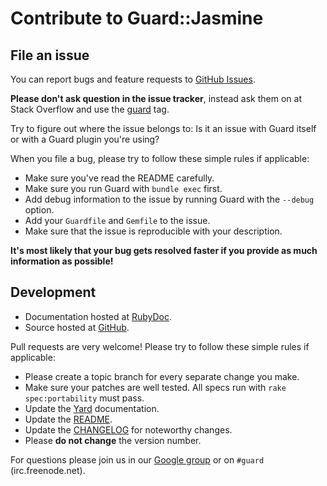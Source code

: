 Contribute to Guard::Jasmine
============================

File an issue
-------------

You can report bugs and feature requests to [GitHub Issues](https://github.com/guard/guard-jasmine/issues).

**Please don't ask question in the issue tracker**, instead ask them on at Stack Overflow and use the
[guard](http://stackoverflow.com/questions/tagged/guard) tag.

Try to figure out where the issue belongs to: Is it an issue with Guard itself or with a Guard plugin you're
using?

When you file a bug, please try to follow these simple rules if applicable:

* Make sure you've read the README carefully.
* Make sure you run Guard with `bundle exec` first.
* Add debug information to the issue by running Guard with the `--debug` option.
* Add your `Guardfile` and `Gemfile` to the issue.
* Make sure that the issue is reproducible with your description.

**It's most likely that your bug gets resolved faster if you provide as much information as possible!**

Development
-----------

* Documentation hosted at [RubyDoc](http://www.rubydoc.info/github/guard/guard-jasmine/master/frames).
* Source hosted at [GitHub](https://github.com/guard/guard-jasmine).

Pull requests are very welcome! Please try to follow these simple rules if applicable:

* Please create a topic branch for every separate change you make.
* Make sure your patches are well tested. All specs run with `rake spec:portability` must pass.
* Update the [Yard](http://yardoc.org/) documentation.
* Update the [README](https://github.com/guard/guard-jasmine/blob/master/README.md).
* Update the [CHANGELOG](https://github.com/guard/guard-jasmine/blob/master/CHANGELOG.md) for noteworthy changes.
* Please **do not change** the version number.

For questions please join us in our [Google group](http://groups.google.com/group/guard-dev) or on
`#guard` (irc.freenode.net).
